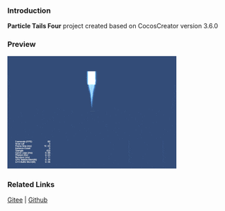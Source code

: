 ### Introduction
**Particle Tails Four** project created based on CocosCreator version 3.6.0

### Preview
![image](../../../gif/202203/2022030535.gif)

### Related Links
[Gitee](https://gitee.com/mirrors_cocos-creator/test-cases-3d/blob/v3.0/assets/cases/particle) | [Github](https://github.com/cocos-creator/test-cases-3d/blob/v3.0/assets/cases/particle)